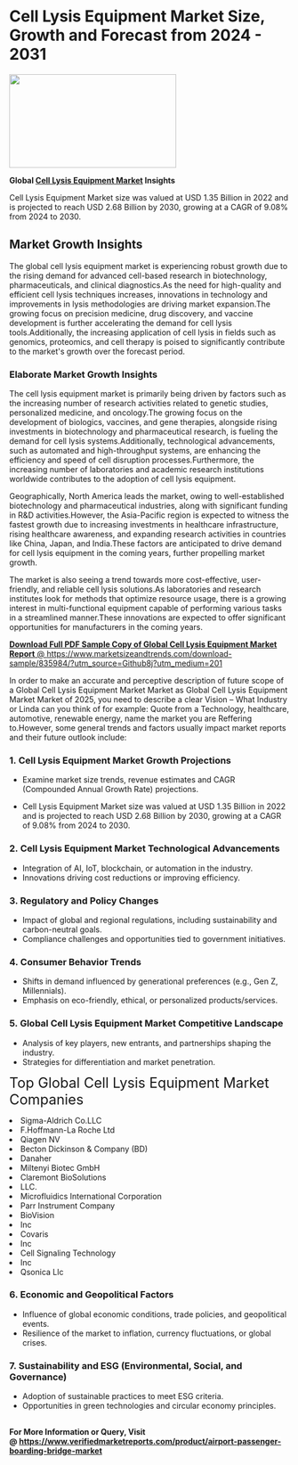 <H1>Cell Lysis Equipment Market Size, Growth and Forecast from 2024 - 2031</H1><img class="aligncenter size-medium wp-image-584254" src="https://thirdeyenews.in/wp-content/uploads/2024/09/Global-Market-Research-300x168.jpeg" alt="" width="300" height="168" /><p><strong>Global&nbsp;<a href="https://www.marketsizeandtrends.com/download-sample/835984/?utm_source=Github8j?utm_medium=201">Cell Lysis Equipment Market</a> Insights</strong></p><p>Cell Lysis Equipment Market size was valued at USD 1.35 Billion in 2022 and is projected to reach USD 2.68 Billion by 2030, growing at a CAGR of 9.08% from 2024 to 2030.</p><p><h2>Market Growth Insights</h2> <p>The global cell lysis equipment market is experiencing robust growth due to the rising demand for advanced cell-based research in biotechnology, pharmaceuticals, and clinical diagnostics.As the need for high-quality and efficient cell lysis techniques increases, innovations in technology and improvements in lysis methodologies are driving market expansion.The growing focus on precision medicine, drug discovery, and vaccine development is further accelerating the demand for cell lysis tools.Additionally, the increasing application of cell lysis in fields such as genomics, proteomics, and cell therapy is poised to significantly contribute to the market's growth over the forecast period.</p> <p><a href="#"></a></p> <h3>Elaborate Market Growth Insights</h3> <p>The cell lysis equipment market is primarily being driven by factors such as the increasing number of research activities related to genetic studies, personalized medicine, and oncology.The growing focus on the development of biologics, vaccines, and gene therapies, alongside rising investments in biotechnology and pharmaceutical research, is fueling the demand for cell lysis systems.Additionally, technological advancements, such as automated and high-throughput systems, are enhancing the efficiency and speed of cell disruption processes.Furthermore, the increasing number of laboratories and academic research institutions worldwide contributes to the adoption of cell lysis equipment.</p> <p>Geographically, North America leads the market, owing to well-established biotechnology and pharmaceutical industries, along with significant funding in R&D activities.However, the Asia-Pacific region is expected to witness the fastest growth due to increasing investments in healthcare infrastructure, rising healthcare awareness, and expanding research activities in countries like China, Japan, and India.These factors are anticipated to drive demand for cell lysis equipment in the coming years, further propelling market growth.</p> <p>The market is also seeing a trend towards more cost-effective, user-friendly, and reliable cell lysis solutions.As laboratories and research institutes look for methods that optimize resource usage, there is a growing interest in multi-functional equipment capable of performing various tasks in a streamlined manner.These innovations are expected to offer significant opportunities for manufacturers in the coming years.</p> <p><a href="#"></p><p><span class=""><strong>Download Full PDF Sample Copy of Global Cell Lysis Equipment Market Report</strong> @ <a href="https://www.marketsizeandtrends.com/download-sample/835984/?utm_source=Github8j?utm_medium=201" target="_blank">https://www.marketsizeandtrends.com/download-sample/835984/?utm_source=Github8j?utm_medium=201</a></span></p><p>In order to make an accurate and perceptive description of future scope of a Global&nbsp;Cell Lysis Equipment Market Market as Global&nbsp;Cell Lysis Equipment Market Market of 2025, you need to describe a clear Vision &ndash; What Industry or Linda can you think of for example: Quote from a Technology, healthcare, automotive, renewable energy, name the market you are Reffering to.However, some general trends and factors usually impact market reports and their future outlook include:</p><h3>1.&nbsp;<strong>Cell Lysis Equipment Market Growth Projections</strong></h3><ul><li>Examine market size trends, revenue estimates and CAGR (Compounded Annual Growth Rate) projections.</li><li><p>Cell Lysis Equipment Market size was valued at USD 1.35 Billion in 2022 and is projected to reach USD 2.68 Billion by 2030, growing at a CAGR of 9.08% from 2024 to 2030.</p></li></ul><h3>2.&nbsp;<strong>Cell Lysis Equipment Market Technological Advancements</strong></h3><ul><li>Integration of AI, IoT, blockchain, or automation in the industry.</li><li>Innovations driving cost reductions or improving efficiency.</li></ul><h3>3.&nbsp;<strong>Regulatory and Policy Changes</strong></h3><ul><li>Impact of global and regional regulations, including sustainability and carbon-neutral goals.</li><li>Compliance challenges and opportunities tied to government initiatives.</li></ul><h3>4.&nbsp;<strong>Consumer Behavior Trends</strong></h3><ul><li>Shifts in demand influenced by generational preferences (e.g., Gen Z, Millennials).</li><li>Emphasis on eco-friendly, ethical, or personalized products/services.</li></ul><h3>5.&nbsp;<strong>Global Cell Lysis Equipment Market Competitive Landscape</strong></h3><ul><li>Analysis of key players, new entrants, and partnerships shaping the industry.</li><li>Strategies for differentiation and market penetration.</li></ul><p data-pm-slice="1 1 []"><span style="color: inherit; font-family: inherit; font-size: 25px;">Top Global Cell Lysis Equipment Market Companies</span></p><div class="" data-test-id=""><p><li>Sigma-Aldrich Co.LLC</li><li> F.Hoffmann-La Roche Ltd</li><li> Qiagen NV</li><li> Becton Dickinson & Company (BD)</li><li> Danaher</li><li> Miltenyi Biotec GmbH</li><li> Claremont BioSolutions</li><li> LLC.</li><li> Microfluidics International Corporation</li><li> Parr Instrument Company</li><li> BioVision</li><li> Inc</li><li> Covaris</li><li> Inc</li><li> Cell Signaling Technology</li><li> Inc</li><li> Qsonica Llc</li></p></div><h3>6.&nbsp;<strong>Economic and Geopolitical Factors</strong></h3><ul><li>Influence of global economic conditions, trade policies, and geopolitical events.</li><li>Resilience of the market to inflation, currency fluctuations, or global crises.</li></ul><h3>7.&nbsp;<strong>Sustainability and ESG (Environmental, Social, and Governance)</strong></h3><ul><li>Adoption of sustainable practices to meet ESG criteria.</li><li>Opportunities in green technologies and circular economy principles.</li></ul><h2><strong style="font-size: 14px;">For More Information or Query, Visit @&nbsp;</strong><a style="background-color: #ffffff; font-size: 14px;" href="https://www.marketsizeandtrends.com/report/cell-lysis-equipment-market/" target="_blank">https://www.verifiedmarketreports.com/product/airport-passenger-boarding-bridge-market</a></h2>